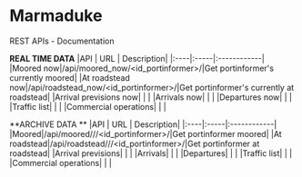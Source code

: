 # Marmaduke
REST APIs - Documentation 

**REAL TIME DATA**
|API | URL | Description|
|:----|:-----|:------------|
|Moored now|/api/moored_now/<id_portinformer>/|Get portinformer's currently moored|
|At roadstead now|/api/roadstead_now/<id_portinformer>/|Get portinformer's currently at roadstead|
|Arrival previsions now|    |    |
|Arrivals now|    |    | 
|Departures now|    |    | 
|Traffic list|    |    |
|Commercial operations|    |    |


**ARCHIVE DATA **
|API | URL | Description|
|:----|:-----|:------------|
|Moored|/api/moored/<start>/<stop>/<id_portinformer>/|Get portinformer moored|
|At roadstead|/api/roadstead/<start>/<stop>/<id_portinformer>/|Get portinformer at roadstead|
|Arrival previsions|    |    |
|Arrivals|    |    | 
|Departures|    |    | 
|Traffic list|    |    |
|Commercial operations|    |    |
